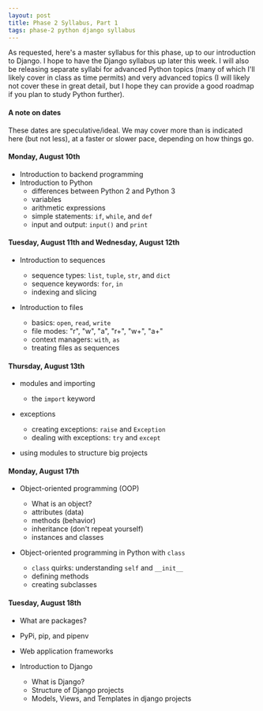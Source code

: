 ```yaml
---
layout: post
title: Phase 2 Syllabus, Part 1
tags: phase-2 python django syllabus
---
```


As requested, here's a master syllabus for this phase, up to our introduction to Django. I hope to have the Django syllabus up later this week. I will also be releasing separate syllabi for advanced Python topics (many of which I'll likely cover in class as time permits) and very advanced topics (I will likely not cover these in great detail, but I hope they can provide a good roadmap if you plan to study Python further). 

#### A note on dates
These dates are speculative/ideal. We may cover more than is indicated here (but not less), at a faster or slower pace, depending on how things go.

#### Monday, August 10th
* Introduction to backend programming
* Introduction to Python
  - differences between Python 2 and Python 3
  - variables
  - arithmetic expressions
  - simple statements: `if`, `while`, and `def`
  - input and output: `input()` and `print`

#### Tuesday, August 11th and Wednesday, August 12th
* Introduction to sequences
  - sequence types: `list`, `tuple`, `str`, and `dict`
  - sequence keywords: `for`, `in`
  - indexing and slicing
		
* Introduction to files
  - basics: `open`, `read`, `write`
  - file modes: "r", "w", "a", "r+", "w+", "a+"
  - context managers: `with`, `as`
  - treating files as sequences


#### Thursday, August 13th
* modules and importing
  - the `import` keyword
		
* exceptions
  - creating exceptions: `raise` and `Exception`
  - dealing with exceptions: `try` and `except`
		
* using modules to structure big projects


#### Monday, August 17th
* Object-oriented programming (OOP)
  - What is an object?
  - attributes (data)
  - methods (behavior)
  - inheritance (don't repeat yourself)
  - instances and classes
		
* Object-oriented programming in Python with `class`
  - `class` quirks: understanding `self` and `__init__` 
  - defining methods
  - creating subclasses

#### Tuesday, August 18th
* What are packages?
	 
* PyPi, pip, and pipenv
	
* Web application frameworks
	
* Introduction to Django
  - What is Django?
  - Structure of Django projects
  - Models, Views, and Templates in django projects
